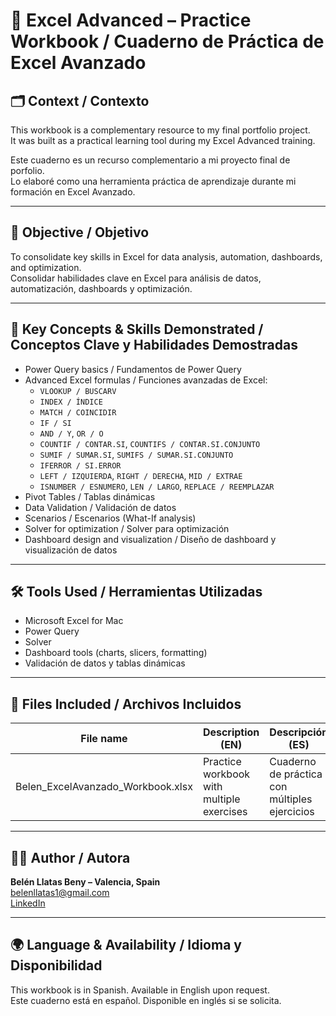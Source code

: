 # 📘 Excel Advanced – Practice Workbook / Cuaderno de Práctica de Excel Avanzado

## 🗂️ Context / Contexto

This workbook is a complementary resource to my final portfolio project.  
It was built as a practical learning tool during my Excel Advanced training.

Este cuaderno es un recurso complementario a mi proyecto final de porfolio.  
Lo elaboré como una herramienta práctica de aprendizaje durante mi formación en Excel Avanzado.

---

## 🎯 Objective / Objetivo

To consolidate key skills in Excel for data analysis, automation, dashboards, and optimization.  
Consolidar habilidades clave en Excel para análisis de datos, automatización, dashboards y optimización.

---

## 🧠 Key Concepts & Skills Demonstrated / Conceptos Clave y Habilidades Demostradas

- Power Query basics / Fundamentos de Power Query  
- Advanced Excel formulas / Funciones avanzadas de Excel:
  - `VLOOKUP / BUSCARV`
  - `INDEX / ÍNDICE`
  - `MATCH / COINCIDIR`
  - `IF / SI`
  - `AND / Y`, `OR / O`
  - `COUNTIF / CONTAR.SI`, `COUNTIFS / CONTAR.SI.CONJUNTO`
  - `SUMIF / SUMAR.SI`, `SUMIFS / SUMAR.SI.CONJUNTO`
  - `IFERROR / SI.ERROR`
  - `LEFT / IZQUIERDA`, `RIGHT / DERECHA`, `MID / EXTRAE`
  - `ISNUMBER / ESNUMERO`, `LEN / LARGO`, `REPLACE / REEMPLAZAR`
- Pivot Tables / Tablas dinámicas
- Data Validation / Validación de datos
- Scenarios / Escenarios (What-If analysis)
- Solver for optimization / Solver para optimización
- Dashboard design and visualization / Diseño de dashboard y visualización de datos

---

## 🛠️ Tools Used / Herramientas Utilizadas

- Microsoft Excel for Mac  
- Power Query  
- Solver  
- Dashboard tools (charts, slicers, formatting)  
- Validación de datos y tablas dinámicas

---

## 📁 Files Included / Archivos Incluidos

| File name                          | Description (EN)                             | Descripción (ES)                           |
|-----------------------------------|---------------------------------------------|--------------------------------------------|
| Belen_ExcelAvanzado_Workbook.xlsx | Practice workbook with multiple exercises    | Cuaderno de práctica con múltiples ejercicios |

---

## 👩‍💻 Author / Autora

**Belén Llatas Beny – Valencia, Spain**  
belenllatas1@gmail.com  
[LinkedIn](https://www.linkedin.com/in/belenllatasbeny)

---

## 🌍 Language & Availability / Idioma y Disponibilidad

This workbook is in Spanish. Available in English upon request.  
Este cuaderno está en español. Disponible en inglés si se solicita.
